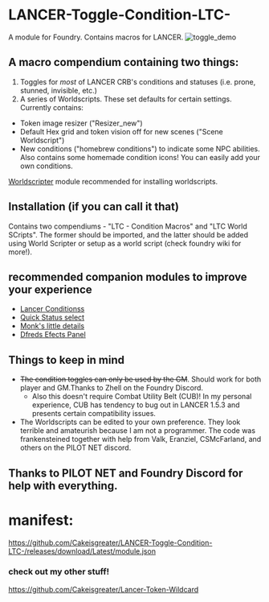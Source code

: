 # LANCER-Toggle-Condition-LTC-
A module for Foundry. Contains macros for LANCER.
![toggle_demo](https://user-images.githubusercontent.com/129597129/233853428-5bd7fb8c-50a9-4d50-b92a-bc5aaec5eaac.gif)

## A macro compendium containing two things: 
1) Toggles for *most* of LANCER CRB's conditions and statuses (i.e. prone, stunned, invisible, etc.)
2) A series of Worldscripts. These set defaults for certain settings. Currently contains:
  - Token image resizer ("Resizer_new")
  - Default Hex grid and token vision off for new scenes ("Scene Worldscript")
  - New conditions ("homebrew conditions") to indicate some NPC abilities. Also contains some homemade condition icons! You can easily add your own conditions. 

[Worldscripter](https://foundryvtt.com/packages/world-scripter) module recommended for installing worldscripts. 

## Installation (if you can call it that)
Contains two compendiums - "LTC - Condition Macros" and "LTC World SCripts". The former should be imported, and the latter should be added using World Scripter or setup as a world script (check foundry wiki for more!).

## recommended companion modules to improve your experience
- [Lancer Conditionss](https://github.com/Eranziel/lancer-conditions)
- [Quick Status select](https://foundryvtt.com/packages/quick-status-select)
- [Monk's little details](https://foundryvtt.com/packages/monks-little-details)
- [Dfreds Efects Panel](https://github.com/DFreds/dfreds-effects-panel)
## Things to keep in mind
- ~~The condition toggles can only be used by the GM~~. Should work for both player and GM.Thanks to Zhell on the Foundry Discord.
  - Also this doesn't require Combat Utility Belt (CUB)! In my personal experience, CUB has tendency to bug out in LANCER 1.5.3 and presents certain compatibility issues. 
- The Worldscripts can be edited to your own preference. They look terrible and amateurish because I am not a programmer. The code was frankensteined together with help from Valk, Eranziel, CSMcFarland, and others on the PILOT NET discord. 

## Thanks to PILOT NET and Foundry Discord for help with everything.

# manifest:
https://github.com/Cakeisgreater/LANCER-Toggle-Condition-LTC-/releases/download/Latest/module.json

### check out my other stuff!
https://github.com/Cakeisgreater/Lancer-Token-Wildcard
